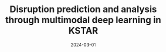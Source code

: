 ---
title: "Disruption prediction and analysis through multimodal deep learning in KSTAR"
collection: publications
category: manuscripts
permalink: /publication/2024-03-Disruption-Prediction
excerpt: # ''
date: 2024-03-01
venue: 'Fusion Engineering and Design'
slidesurl: # ''
paperurl: 'https://www.sciencedirect.com/science/article/pii/S0920379624000577'
citation: 'Jinsu Kim et al 2024 Fusion Eng. Design 200 114204'
---